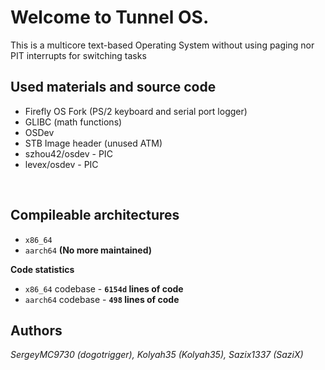 # Welcome to Tunnel OS.
This is a multicore text-based Operating System without using paging nor PIT interrupts for switching tasks
<br>

**Used materials and source code**
-
- Firefly OS Fork (PS/2 keyboard and serial port logger)
- GLIBC (math functions)
- OSDev
- STB Image header (unused ATM)
- szhou42/osdev - PIC
- levex/osdev - PIC
<br>

**Compileable architectures**
-
- `x86_64`
- `aarch64` **(No more maintained)**

**Code statistics**
- `x86_64` codebase - **`6154d` lines of code**
- `aarch64` codebase - **`498` lines of code**

**Authors**<br>
-
*SergeyMC9730 (dogotrigger), Kolyah35 (Kolyah35), Sazix1337 (SaziX)*
